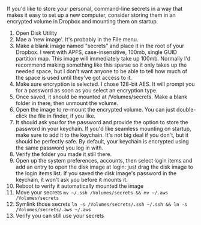 If you'd like to store your personal, command-line secrets in a way that makes it easy to set up a new computer, consider storing them in an encrypted volume in Dropbox and mounting them on startup.

1. Open Disk Utility
2. Mae a 'new image'. It's probably in the File menu.
3. Make a blank image named "secrets" and place it in the root of your Dropbox. I went with APFS, case-insensitive, 100mb, single GUID partition map. This image will immediately take up 100mb. Normally I'd recommend making something like this sparse so it only takes up the needed space, but I don't want anyone to be able to tell how much of the space is used until they've got access to it.
4. Make sure encryption is selected. I chose 128-bit AES. It will prompt you for a password as soon as you select an encryption type.
5. Once saved, it should be mounted at /Volumes/secrets. Make a blank folder in there, then unmount the volume.
6. Open the image to re-mount the encrypted volume. You can just double-click the file in finder, if you like.
7. It should ask you for the password and provide the option to store the password in your keychain. If you'd like seamless mounting on startup, make sure to add it to the keychain. It's not big deal if you don't, but it should be perfectly safe. By default, your keychain is encrypted using the same password you log in with.
8. Verify the folder you made it still there.
9. Open up the system preferences, accounts, then select login items and add an entry to open the disk image at login: just drag the disk image to the login items list. If you saved the disk image's password in the keychain, it won't ask you before it mounts it.
10. Reboot to verify it automatically mounted the image
11. Move your secrets `mv ~/.ssh /Volumes/secrets && mv ~/.aws /Volumes/secrets`
12. Symlink those secrets `ln -s /Volumes/secrets/.ssh ~/.ssh && ln -s /Volumes/secrets/.aws ~/.aws`
13. Verify you can still use your secrets
